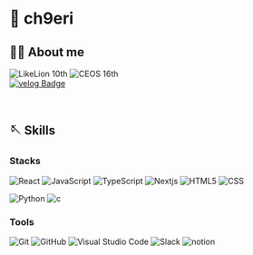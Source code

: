 # 🍒 ch9eri

## 🏄‍♀️ About me
![LikeLion 10th](https://img.shields.io/badge/LikeLion%2010th-F68212.svg?&style=for-the-badge)
![CEOS 16th](https://img.shields.io/badge/CEOS%2016th-0078D7.svg?&style=for-the-badge) <br />
[![velog Badge](https://img.shields.io/badge/velog-1CD232?style=flat&logo=velog&logoColor=white)](https://velog.io/@ch9eri)

<br />


## 🪡 Skills

### Stacks
![React](https://img.shields.io/badge/react-61DAFB?style=for-the-badge&logo=react&logoColor=white)
![JavaScript](https://img.shields.io/badge/JavaScript-F7DF1E.svg?&style=for-the-badge&logo=JavaScript&logoColor=white)
![TypeScript](https://img.shields.io/badge/TypeScript-3178C6.svg?&style=for-the-badge&logo=TypeScript&logoColor=white)
![Nextjs](https://img.shields.io/badge/next.js-000000.svg?&style=for-the-badge&logo=next.js&logoColor=white)
![HTML5](https://img.shields.io/badge/HTML5-E34F26.svg?&style=for-the-badge&logo=HTML5&logoColor=white)
![CSS](https://img.shields.io/badge/CSS-1572B6.svg?&style=for-the-badge&logo=CSS3&logoColor=white)

![Python](https://img.shields.io/badge/python-3776AB?style=for-the-badge&logo=python&logoColor=white)
![c](https://img.shields.io/badge/c-a8b9cc?style=for-the-badge&logo=c&logoColor=white)


### Tools
![Git](https://img.shields.io/badge/Git-F05032.svg?&style=for-the-badge&logo=Git&logoColor=white)
![GitHub](https://img.shields.io/badge/github-181717?style=for-the-badge&logo=github&logoColor=white)
![Visual Studio Code](https://img.shields.io/badge/Visual%20Studio%20Code-007ACC.svg?&style=for-the-badge&logo=Visual%20Studio%20Code&logoColor=white)
![Slack](https://img.shields.io/badge/slack-4A154B.svg?&style=for-the-badge&logo=slack&logoColor=white)
![notion](https://img.shields.io/badge/notion-000000.svg?&style=for-the-badge&logo=notion&logoColor=white)
